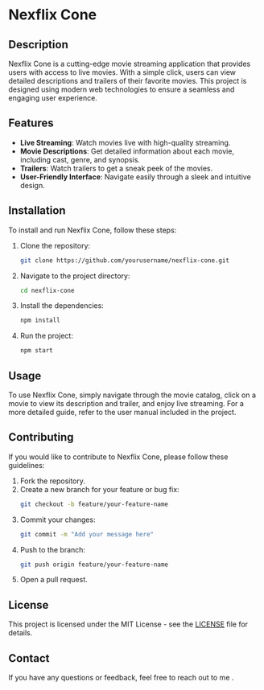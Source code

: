 # Nexflix Cone

## Description

Nexflix Cone is a cutting-edge movie streaming application that provides users with access to live movies. With a simple click, users can view detailed descriptions and trailers of their favorite movies. This project is designed using modern web technologies to ensure a seamless and engaging user experience.

## Features

- **Live Streaming**: Watch movies live with high-quality streaming.
- **Movie Descriptions**: Get detailed information about each movie, including cast, genre, and synopsis.
- **Trailers**: Watch trailers to get a sneak peek of the movies.
- **User-Friendly Interface**: Navigate easily through a sleek and intuitive design.

## Installation

To install and run Nexflix Cone, follow these steps:

1. Clone the repository:
   ```bash
   git clone https://github.com/yourusername/nexflix-cone.git
   ```
2. Navigate to the project directory:
   ```bash
   cd nexflix-cone
   ```
3. Install the dependencies:
   ```bash
   npm install
   ```
4. Run the project:
   ```bash
   npm start
   ```

## Usage

To use Nexflix Cone, simply navigate through the movie catalog, click on a movie to view its description and trailer, and enjoy live streaming. For a more detailed guide, refer to the user manual included in the project.

## Contributing

If you would like to contribute to Nexflix Cone, please follow these guidelines:

1. Fork the repository.
2. Create a new branch for your feature or bug fix:
   ```bash
   git checkout -b feature/your-feature-name
   ```
3. Commit your changes:
   ```bash
   git commit -m "Add your message here"
   ```
4. Push to the branch:
   ```bash
   git push origin feature/your-feature-name
   ```
5. Open a pull request.

## License

This project is licensed under the MIT License - see the [LICENSE](LICENSE) file for details.

## Contact

If you have any questions or feedback, feel free to reach out to me .
